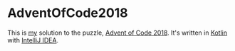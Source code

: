 # AdventOfCode2018
This is [my](https://github.com/Zizafitz) solution to the puzzle, [Advent of Code 2018](https://adventofcode.com).
It's written in [Kotlin](https://kotlinlang.org/) with [IntelliJ IDEA](https://www.jetbrains.com/idea/).
